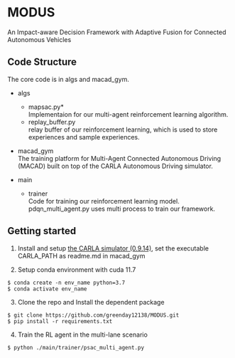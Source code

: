 # MODUS
An Impact-aware Decision Framework with Adaptive Fusion for Connected Autonomous Vehicles


## Code Structure
The core code is in algs and macad_gym.
- algs<br>
    - mapsac.py*<br>
       Implementaion for our multi-agent reinforcement learning algorithm.
    - replay_buffer.py<br>
       relay buffer of our reinforcement learning, which is used to store experiences and sample experiences.  
       
- macad_gym<br>
The training platform for Multi-Agent Connected Autonomous
Driving (MACAD) built on top of the CARLA Autonomous Driving simulator.
   
- main
    - trainer<br>
    Code for training our reinforcement learning model. pdqn_multi_agent.py uses multi process to train our framework. 

## Getting started
1. Install and setup [the CARLA simulator (0.9.14)](https://carla.readthedocs.io/en/latest/start_quickstart/#a-debian-carla-installation), set the executable CARLA_PATH as readme.md in macad_gym

2. Setup conda environment with cuda 11.7
```shell
$ conda create -n env_name python=3.7
$ conda activate env_name
```
3. Clone the repo and Install the dependent package
```shell
$ git clone https://github.com/greenday12138/MODUS.git
$ pip install -r requirements.txt
```
4. Train the RL agent in the multi-lane scenario
```shell
$ python ./main/trainer/psac_multi_agent.py
```
 
